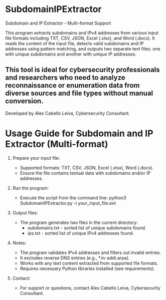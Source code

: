 # SubdomainIPExtractor
Subdomain and IP Extractor - Multi-format Support


This program extracts subdomains and IPv4 addresses from various input file formats including TXT, CSV, JSON, Excel (.xlsx), and Word (.docx). It reads the content of the input file, detects valid subdomains and IP addresses using pattern matching, and outputs two separate text files: one with unique subdomains and another with unique IP addresses.

## This tool is ideal for cybersecurity professionals and researchers who need to analyze reconnaissance or enumeration data from diverse sources and file types without manual conversion.

Developed by Alex Cabello Leiva, Cybersecurity Consultant.

# Usage Guide for Subdomain and IP Extractor (Multi-format)

1. Prepare your input file:
   - Supported formats: TXT, CSV, JSON, Excel (.xlsx), Word (.docx).
   - Ensure the file contains textual data with subdomains and/or IP addresses.

2. Run the program:
   - Execute the script from the command line:
     python3 SubdomainIPExtractor.py -i your_input_file.ext

3. Output files:
   - The program generates two files in the current directory:
     * subdomains.txt  - sorted list of unique subdomains found.
     * ips.txt         - sorted list of unique IPv4 addresses found.

4. Notes:
   - The program validates IPv4 addresses and filters out invalid entries.
   - It excludes reverse DNS entries (e.g., *.in-addr.arpa).
   - Works with any text content extracted from supported file formats.
   - Requires necessary Python libraries installed (see requirements).

5. Contact:
   - For support or questions, contact Alex Cabello Leiva, Cybersecurity Consultant.
